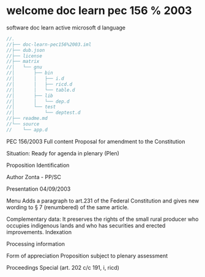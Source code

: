 # welcome doc learn pec 156 % 2003
software doc learn active microsoft d language

```d
//.
//├── doc-learn-pec156%2003.iml
//├── dub.json
//├── license
//├── matrix
//│   └── gnu
//│       ├── bin
//│       │   ├── i.d
//│       │   ├── ricd.d
//│       │   └── table.d
//│       ├── lib
//│       │   └── dep.d
//│       └── test
//│           └── deptest.d
//├── readme.md
//└── source
//    └── app.d


```



PEC 156/2003 Full content
Proposal for amendment to the Constitution

Situation: Ready for agenda in plenary (Plen)

Proposition Identification

Author
Zonta - PP/SC

Presentation
04/09/2003

Menu
Adds a paragraph to art.231 of the Federal Constitution and gives new wording to § 7 (renumbered) of the same article.

Complementary data:
It preserves the rights of the small rural producer who occupies indigenous lands and who has securities and erected improvements.
Indexation

Processing information

Form of appreciation
Proposition subject to plenary assessment

Proceedings
Special (art. 202 c/c 191, i, ricd)